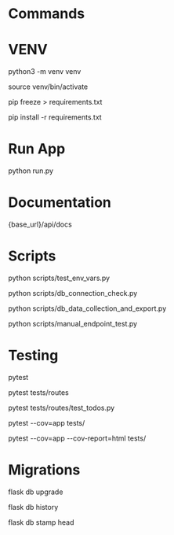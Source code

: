 # Commands

# VENV

python3 -m venv venv

source venv/bin/activate

pip freeze > requirements.txt

pip install -r requirements.txt


# Run App

python run.py

# Documentation

{base_url}/api/docs


# Scripts

python scripts/test_env_vars.py

python scripts/db_connection_check.py

python scripts/db_data_collection_and_export.py

python scripts/manual_endpoint_test.py


# Testing

pytest

pytest tests/routes

pytest tests/routes/test_todos.py

pytest --cov=app tests/

pytest --cov=app --cov-report=html tests/


# Migrations


flask db upgrade

flask db history

flask db stamp head
